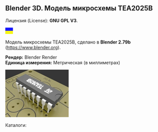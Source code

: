 ## Blender 3D. Модель микросхемы TEA2025B

Лицензия (License): **GNU GPL V3**.

![](https://github.com/drilnet/blender3d-tea2025b/blob/master/UA.png)

Модель микросхемы TEA2025B, сделано в **Blender 2.79b** (https://www.blender.org).

**Рендер:** Blender Render
<br>
**Единица измерения:** Метрическая (в миллиметрах)

![](https://github.com/drilnet/blender3d-tea2025b/blob/master/StDIP16-TEA2025B.%20Ver.%203/TEA2025B%2C%20contrast%20LQ.webp)

Каталоги:

